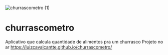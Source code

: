 ![churrascometro (1)](https://user-images.githubusercontent.com/85976619/133872327-e84b1a03-60ca-417f-a7ad-c5b30521145f.gif)
# churrascometro
Aplicativo que calcula quantidade de alimentos pra um churrasco
Projeto no ar
https://luizcavalcantte.github.io/churrascometro/
